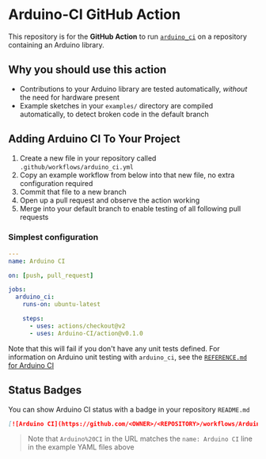# Arduino-CI GitHub Action

This repository is for the **GitHub Action** to run [`arduino_ci`](https://github.com/Arduino-CI/arduino_ci) on a repository containing an Arduino library.

## Why you should use this action

- Contributions to your Arduino library are tested automatically, _without_ the need for hardware present
- Example sketches in your `examples/` directory are compiled automatically, to detect broken code in the default branch


## Adding Arduino CI To Your Project

1. Create a new file in your repository called `.github/workflows/arduino_ci.yml`
2. Copy an example workflow from below into that new file, no extra configuration required
3. Commit that file to a new branch
4. Open up a pull request and observe the action working
5. Merge into your default branch to enable testing of all following pull requests


### Simplest configuration

```yml
---
name: Arduino CI

on: [push, pull_request]

jobs:
  arduino_ci:
    runs-on: ubuntu-latest

    steps:
      - uses: actions/checkout@v2
      - uses: Arduino-CI/action@v0.1.0
```

Note that this will fail if you don't have any unit tests defined.  For information on Arduino unit testing with `arduino_ci`, see the [`REFERENCE.md` for Arduino CI](https://github.com/Arduino-CI/arduino_ci/blob/master/REFERENCE.md)

## Status Badges

You can show Arduino CI status with a badge in your repository `README.md`

```markdown
[![Arduino CI](https://github.com/<OWNER>/<REPOSITORY>/workflows/Arduino%20CI/badge.svg)](https://github.com/marketplace/actions/arduino_ci)
```

> Note that `Arduino%20CI` in the URL matches the `name: Arduino CI` line in the example YAML files above
